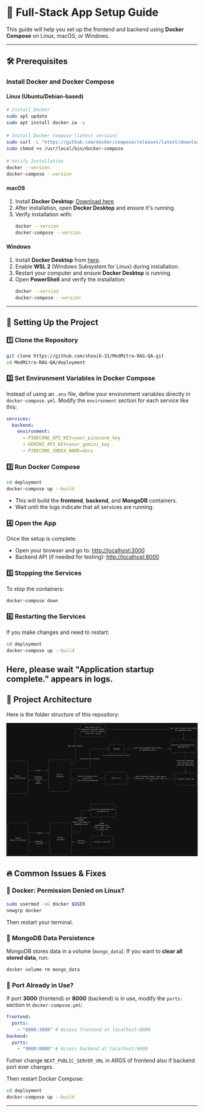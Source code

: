 # 🚀 Full-Stack App Setup Guide

This guide will help you set up the frontend and backend using **Docker Compose** on Linux, macOS, or Windows.

---

## 🛠 Prerequisites

### Install Docker and Docker Compose

#### **Linux (Ubuntu/Debian-based)**

```sh
# Install Docker
sudo apt update
sudo apt install docker.io -y

# Install Docker Compose (latest version)
sudo curl -L "https://github.com/docker/compose/releases/latest/download/docker-compose-$(uname -s)-$(uname -m)" -o /usr/local/bin/docker-compose
sudo chmod +x /usr/local/bin/docker-compose

# Verify Installation
docker --version
docker-compose --version
```

#### **macOS**

1. Install **Docker Desktop**: [Download here](https://www.docker.com/products/docker-desktop/)
2. After installation, open **Docker Desktop** and ensure it's running.
3. Verify installation with:
   ```sh
   docker --version
   docker-compose --version
   ```

#### **Windows**

1. Install **Docker Desktop** from [here](https://www.docker.com/products/docker-desktop/).
2. Enable **WSL 2** (Windows Subsystem for Linux) during installation.
3. Restart your computer and ensure **Docker Desktop** is running.
4. Open **PowerShell** and verify the installation:
   ```sh
   docker --version
   docker-compose --version
   ```

---

## 🚀 Setting Up the Project

### **1️⃣ Clone the Repository**

```sh
git clone https://github.com/shoaib-31/MedMitra-RAG-QA.git
cd MedMitra-RAG-QA/deployment
```

### **2️⃣ Set Environment Variables in Docker Compose**

Instead of using an `.env` file, define your environment variables directly in `docker-compose.yml`. Modify the `environment` section for each service like this:

```yaml
services:
  backend:
    environment:
      - PINECONE_API_KEY=your_pinecone_key
      - GEMINI_API_KEY=your_gemini_key
      - PINECONE_INDEX_NAME=docs
```

### **3️⃣ Run Docker Compose**

```sh
cd deployment
docker-compose up --build
```

- This will build the **frontend**, **backend**, and **MongoDB** containers.
- Wait until the logs indicate that all services are running.

### **4️⃣ Open the App**

Once the setup is complete:

- Open your browser and go to: [http://localhost:3000](http://localhost:3000)
- Backend API (if needed for testing): [http://localhost:8000](http://localhost:8000)

### **5️⃣ Stopping the Services**

To stop the containers:

```sh
docker-compose down
```

### **6️⃣ Restarting the Services**

If you make changes and need to restart:

```sh
cd deployment
docker-compose up --build
```

## Here, please wait "Application startup complete." appears in logs.

## 📂 Project Architecture

Here is the folder structure of this repository:

![Project Architecture](docs/architecture.png)

## 🔥 Common Issues & Fixes

### 🛑 **Docker: Permission Denied on Linux?**

```sh
sudo usermod -aG docker $USER
newgrp docker
```

Then restart your terminal.

### 🛑 **MongoDB Data Persistence**

MongoDB stores data in a volume (`mongo_data`). If you want to **clear all stored data**, run:

```sh
docker volume rm mongo_data
```

### 🛑 **Port Already in Use?**

If port **3000** (frontend) or **8000** (backend) is in use, modify the `ports:` section in `docker-compose.yml`:

```yaml
frontend:
  ports:
    - "8080:3000" # Access frontend at localhost:8080
backend:
  ports:
    - "9000:8000" # Access backend at localhost:9000
```

Futher change `NEXT_PUBLIC_SERVER_URL` in ARGS of frontend also if backend port ever changes.

Then restart Docker Compose:

```sh
cd deployment
docker-compose up --build
```

---
